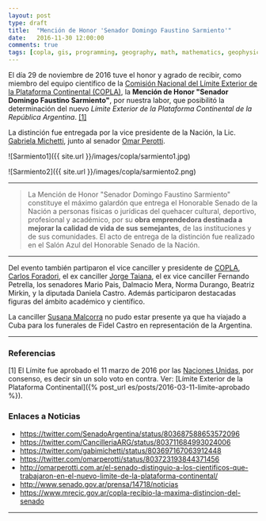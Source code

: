 ```yaml
---
layout: post
type: draft
title:  "Mención de Honor 'Senador Domingo Faustino Sarmiento'"
date:   2016-11-30 12:00:00
comments: true
tags: [copla, gis, programming, geography, math, mathematics, geophysics, stepanov, knuth, stroustrup, generic, genericprogramming, generic programming, genericity, concepts, c++, cpp, c, java, dotnet, c#, csharp, python, ruby, javascript, haskell, dlang, rust, golang, eiffel]
---
```



El día 29 de noviembre de 2016 tuve el honor y agrado de recibir, como miembro del equipo científico de la [Comisión Nacional del Límite Exterior de la Plataforma Continental (COPLA)](http://www.plataformaargentina.gov.ar/), la **Mención de Honor "Senador Domingo Faustino Sarmiento"**, por nuestra labor, que posibilitó la determinación del nuevo *Límite Exterior de la Plataforma Continental de la República Argentina*. [[1]](#Ref1)

La distinción fue entregada por la vice presidente de la Nación, la Lic. [Gabriela Michetti](https://twitter.com/gabimichetti), junto al senador [Omar Perotti](https://twitter.com/omarperotti). 


![Sarmiento1]({{ site.url }}/images/copla/sarmiento1.jpg)

![Sarmiento2]({{ site.url }}/images/copla/sarmiento2.png)

---

> La Mención de Honor "Senador Domingo Faustino Sarmiento" constituye el máximo galardón que entrega el Honorable Senado de la Nación a personas físicas o jurídicas del quehacer cultural, deportivo, profesional y académico, por su **obra emprendedora destinada a mejorar la calidad de vida de sus semejantes**, de las instituciones y de sus comunidades. 
El acto de entrega de la distinción fue realizado en el Salón Azul del Honorable Senado de la Nación.

---

Del evento también partiparon el vice canciller y presidente de [COPLA](http://www.plataformaargentina.gov.ar/), [Carlos Foradori](https://twitter.com/cmforadori), el ex canciller [Jorge Taiana](https://twitter.com/JorgeTaiana), el ex vice canciller Fernando Petrella, los senadores Mario Pais, Dalmacio Mera, Norma Durango, Beatriz Mirkin, y la diputada Daniela Castro. Además participaron destacadas figuras del ámbito académico y científico.

La canciller [Susana Malcorra](https://twitter.com/SusanaMalcorra) no pudo estar presente ya que ha viajado a Cuba para los funerales de Fidel Castro en representación de la Argentina.

---

### Referencias

<a name="Ref1">[1]</a> El Límite fue aprobado el 11 marzo de 2016 por las [Naciones Unidas](http://www.un.org/es/index.html), por consenso, es decir sin un solo voto en contra. Ver: [Límite Exterior de la Plataforma Continental]({% post_url es/posts/2016-03-11-limite-aprobado %}).


### Enlaces a Noticias

- https://twitter.com/SenadoArgentina/status/803687588653572096
- https://twitter.com/CancilleriaARG/status/803711684993024006
- https://twitter.com/gabimichetti/status/803697167063912448
- https://twitter.com/omarperotti/status/803723193844371456
- http://omarperotti.com.ar/el-senado-distinguio-a-los-cientificos-que-trabajaron-en-el-nuevo-limite-de-la-plataforma-continental/
- http://www.senado.gov.ar/prensa/14718/noticias
- https://www.mrecic.gov.ar/copla-recibio-la-maxima-distincion-del-senado

---
